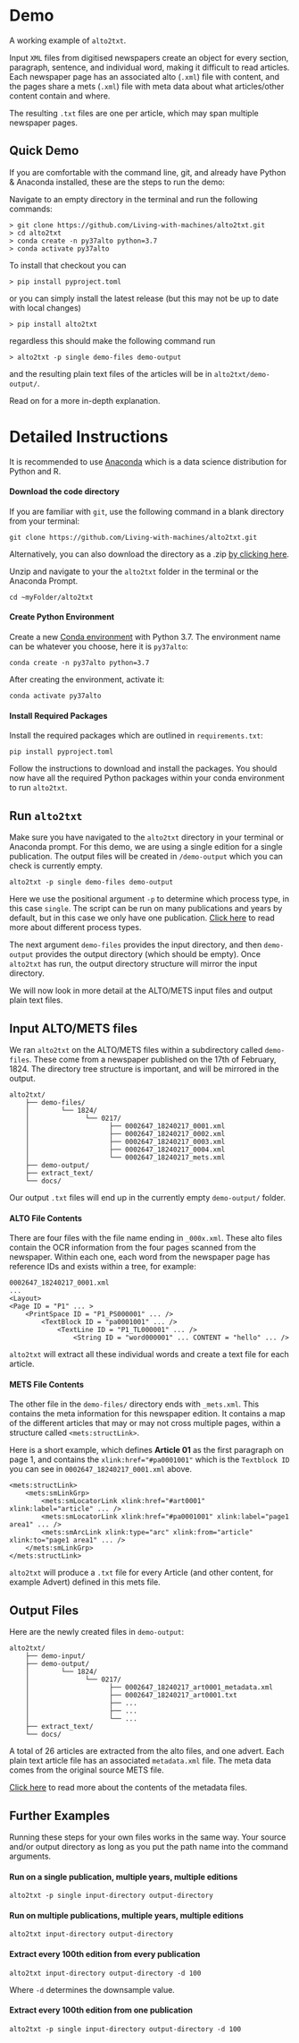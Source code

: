 # Demo

A working example of `alto2txt`.

Input `XML` files from digitised newspapers create an object for every section, paragraph, sentence, and individual word, making it difficult to read articles. Each newspaper page has an associated alto (`.xml`) file with content, and the pages share a mets (`.xml`) file with meta data about what articles/other content contain and where.

The resulting `.txt` files are one per article, which may span multiple newspaper pages.

## Quick Demo

If you are comfortable with the command line, git, and already have Python & Anaconda installed, these are the steps to run the demo:

Navigate to an empty directory in the terminal and run the following commands:

```
> git clone https://github.com/Living-with-machines/alto2txt.git
> cd alto2txt
> conda create -n py37alto python=3.7
> conda activate py37alto
```

To install that checkout you can
```
> pip install pyproject.toml
```
or you can simply install the latest release (but this may not be up to date with local changes)
```
> pip install alto2txt
```
regardless this should make the following command run
```
> alto2txt -p single demo-files demo-output
```
and the resulting plain text files of the articles will be in `alto2txt/demo-output/`.

Read on for a more in-depth explanation.


# Detailed Instructions


It is recommended to use [Anaconda](https://docs.anaconda.com/anaconda/install/index.html) which is a data science distribution for Python and R.

#### Download the code directory

If you are familiar with `git`, use the following command in a blank directory from your terminal:

```
git clone https://github.com/Living-with-machines/alto2txt.git
```
Alternatively, you can also download the directory as a .zip [by clicking here](https://github.com/Living-with-machines/alto2txt/archive/refs/heads/master.zip).

Unzip and navigate to your the `alto2txt` folder in the terminal or the Anaconda Prompt.

```
cd ~myFolder/alto2txt
```

#### Create Python Environment

Create a new [Conda environment](https://docs.conda.io/projects/conda/en/latest/user-guide/tasks/manage-environments.html) with Python 3.7.  The environment name can be whatever you choose, here it is `py37alto`:

```
conda create -n py37alto python=3.7
```
After creating the environment, activate it:

```
conda activate py37alto
```
#### Install Required Packages


Install the required packages which are outlined in `requirements.txt`:

```
pip install pyproject.toml
```
Follow the instructions to download and install the packages. You should now have all the required Python packages within your conda environment to run `alto2txt`.



## Run `alto2txt`

Make sure you have navigated to the `alto2txt` directory in your terminal or Anaconda prompt. For this demo, we are using a single edition for a single publication. The output files will be created in `/demo-output` which you can check is currently empty.

```
alto2txt -p single demo-files demo-output
```

Here we use the positional argument `-p` to determine which process type, in this case `single`. The script can be run on many publications and years by default, but in this case we only have one publication. [Click here](/#process-types) to read more about different process types.

The next argument `demo-files` provides the input directory, and then `demo-output` provides the output directory (which should be empty). Once `alto2txt` has run, the output directory structure will mirror the input directory.

We will now look in more detail at the ALTO/METS input files and output plain text files.


## Input ALTO/METS files

We ran `alto2txt` on the ALTO/METS files within a subdirectory called `demo-files`. These come from a newspaper published on the 17th of February, 1824. The directory tree structure is important, and will be mirrored in the output.

```
alto2txt/
    ├── demo-files/
    │        └── 1824/
    │              └── 0217/
    │                    ├── 0002647_18240217_0001.xml
    │                    ├── 0002647_18240217_0002.xml
    │                    ├── 0002647_18240217_0003.xml
    │                    ├── 0002647_18240217_0004.xml
    │                    └── 0002647_18240217_mets.xml
    ├── demo-output/
    ├── extract_text/
    └── docs/
```
Our output `.txt` files will end up in the currently empty `demo-output/` folder.

#### ALTO File Contents

There are four files with the file name ending in `_000x.xml`. These alto files contain the OCR information from the four pages scanned from the newspaper. Within each one, each word from the newspaper page has reference IDs and exists within a tree, for example:

```
0002647_18240217_0001.xml
...
<Layout>
<Page ID = "P1" ... >
    <PrintSpace ID = "P1_PS000001" ... />
        <TextBlock ID = "pa0001001" ... />
            <TextLine ID = "P1_TL000001" ... />
                <String ID = "word000001" ... CONTENT = "hello" ... />
```

`alto2txt` will extract all these individual words and create a text file for each article.

#### METS File Contents

The other file in the `demo-files/` directory ends with `_mets.xml`. This contains the meta information for this newspaper edition. It contains a map of the different articles that may or may not cross multiple pages, within a structure called `<mets:structLink>`.

Here is a short example, which defines **Article 01** as the first paragraph on page 1, and contains the `xlink:href="#pa0001001"` which is the `Textblock ID` you can see in `0002647_18240217_0001.xml` above.

```
<mets:structLink>
    <mets:smLinkGrp>
        <mets:smLocatorLink xlink:href="#art0001" xlink:label="article" ... />
        <mets:smLocatorLink xlink:href="#pa0001001" xlink:label="page1 area1" ... />
        <mets:smArcLink xlink:type="arc" xlink:from="article" xlink:to="page1 area1" ... />
    </mets:smLinkGrp>
</mets:structLink>
```
`alto2txt` will produce a `.txt` file for every Article (and other content, for example Advert) defined in this mets file.


## Output Files

Here are the newly created files in `demo-output`:

```
alto2txt/
    ├── demo-input/
    ├── demo-output/
    │        └── 1824/
    │              └── 0217/
    │                    ├── 0002647_18240217_art0001_metadata.xml
    │                    ├── 0002647_18240217_art0001.txt
    │                    ├── ...
    │                    ├── ...
    │                    └── ...
    ├── extract_text/
    └── docs/
```
A total of 26 articles are extracted from the alto files, and one advert. Each plain text article file has an associated `metadata.xml` file. The meta data comes from the original source METS file.

[Click here](advanced.md) to read more about the contents of the metadata files.

## Further Examples

Running these steps for your own files works in the same way. Your source and/or output directory as long as you put the path name into the command arguments.


#### Run on a single publication, multiple years, multiple editions

```
alto2txt -p single input-directory output-directory
```


#### Run on multiple publications, multiple years, multiple editions

```
alto2txt input-directory output-directory
```

#### Extract every 100th edition from every publication

```
alto2txt input-directory output-directory -d 100
```
Where `-d` determines the downsample value.

#### Extract every 100th edition from one publication

```
alto2txt -p single input-directory output-directory -d 100
```
